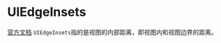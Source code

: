 # UIEdgeInsets
[官方文档](https://developer.apple.com/documentation/uikit/uiedgeinsets)
`UIEdgeInsets`指的是视图的内部距离，即视图内和视图边界的距离。 

